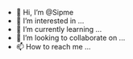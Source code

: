 - 👋 Hi, I’m @Sipme
- 👀 I’m interested in ...
- 🌱 I’m currently learning ...
- 💞️ I’m looking to collaborate on ...
- 📫 How to reach me ...

<!---
Sipme/Sipme is a ✨ special ✨ repository because its `README.md` (this file) appears on your GitHub profile.
You can click the Preview link to take a look at your changes.
--->
